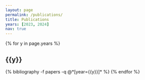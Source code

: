 ```yaml
---
layout: page
permalink: /publications/
title: Publications
years: [2023, 2024]
nav: true
---
```


<div class="publications">

{% for y in page.years %}
  <h2 class="year">{{y}}</h2>
{% bibliography -f papers -q @*[year={{y}}]* %}
{% endfor %}
</div> 